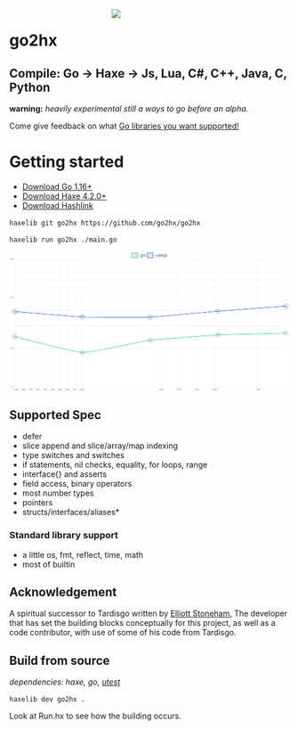 <img src="logo.svg" width="320" align="right"/>

go2hx
==========
## Compile: Go -> Haxe -> Js, Lua, C#, C++, Java, C, Python

**warning:** *heavily experimental still a ways to go before an alpha.*

Come give feedback on what [Go libraries you want  supported!](https://github.com/go2hx/go2hx/issues/67)


# Getting started
* [Download Go 1.16+](https://golang.org/dl/)
* [Download Haxe 4.2.0+](https://haxe.org/download/)
* [Download Hashlink](https://hashlink.haxe.org/)
```
haxelib git go2hx https://github.com/go2hx/go2hx
```

```
haxelib run go2hx ./main.go
```

<img src="graph.png" align="center"/></p>

## Supported Spec

* defer
* slice append and slice/array/map indexing
* type switches and switches
* if statements, nil checks, equality, for loops, range
* interface{} and asserts
* field access, binary operators
* most number types
* pointers
* structs/interfaces/aliases*

### Standard library support

* a little os, fmt, reflect, time, math
* most of builtin

## Acknowledgement

A spiritual successor to Tardisgo written by [Elliott Stoneham](https://github.com/elliott5), The developer that has set the building blocks conceptually for this project, as well as a code contributor, with use of some of his code from Tardisgo.

## Build from source

*dependencies: haxe, go, [utest](https://github.com/haxe-utest/utest)*

```
haxelib dev go2hx .
```
Look at Run.hx to see how the building occurs.